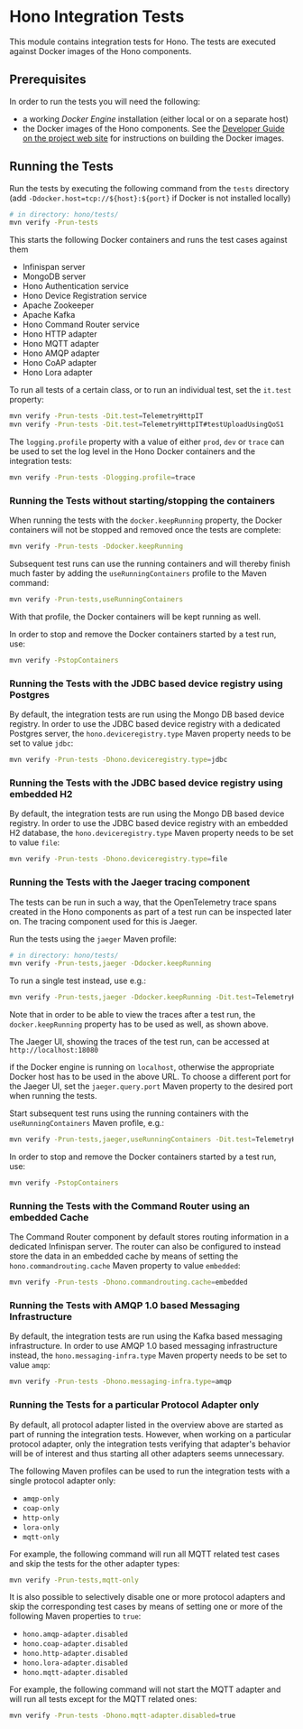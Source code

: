 # Hono Integration Tests

This module contains integration tests for Hono. The tests are executed against Docker images of the Hono components.

## Prerequisites

In order to run the tests you will need the following:

* a working *Docker Engine* installation (either local or on a separate host)
* the Docker images of the Hono components. See the
  [Developer Guide on the project web site](https://www.eclipse.org/hono/docs/dev-guide/building_hono/) for
  instructions on building the Docker images.

## Running the Tests

Run the tests by executing the following command from the `tests` directory (add `-Ddocker.host=tcp://${host}:${port}`
if Docker is not installed locally)

```sh
# in directory: hono/tests/
mvn verify -Prun-tests
```

This starts the following Docker containers and runs the test cases against them

* Infinispan server
* MongoDB server
* Hono Authentication service
* Hono Device Registration service
* Apache Zookeeper
* Apache Kafka
* Hono Command Router service
* Hono HTTP adapter
* Hono MQTT adapter
* Hono AMQP adapter
* Hono CoAP adapter
* Hono Lora adapter

To run all tests of a certain class, or to run an individual test, set the `it.test` property:

```sh
mvn verify -Prun-tests -Dit.test=TelemetryHttpIT
mvn verify -Prun-tests -Dit.test=TelemetryHttpIT#testUploadUsingQoS1
```

The `logging.profile` property with a value of either `prod`, `dev` or `trace` can be used to set the log level in
the Hono Docker containers and the integration tests:

```sh
mvn verify -Prun-tests -Dlogging.profile=trace
```

### Running the Tests without starting/stopping the containers

When running the tests with the `docker.keepRunning` property, the Docker containers will not be stopped and removed
once the tests are complete:

```sh
mvn verify -Prun-tests -Ddocker.keepRunning
```

Subsequent test runs can use the running containers and will thereby finish much faster by adding the
`useRunningContainers` profile to the Maven command:

```sh
mvn verify -Prun-tests,useRunningContainers
```

With that profile, the Docker containers will be kept running as well.

In order to stop and remove the Docker containers started by a test run, use:

```sh
mvn verify -PstopContainers
```

### Running the Tests with the JDBC based device registry using Postgres

By default, the integration tests are run using the Mongo DB based device registry.
In order to use the JDBC based device registry with a dedicated Postgres server,
the `hono.deviceregistry.type` Maven property needs to be set to value `jdbc`:

```sh
mvn verify -Prun-tests -Dhono.deviceregistry.type=jdbc
```

### Running the Tests with the JDBC based device registry using embedded H2

By default, the integration tests are run using the Mongo DB based device registry.
In order to use the JDBC based device registry with an embedded H2 database,
the `hono.deviceregistry.type` Maven property needs to be set to value `file`:

```sh
mvn verify -Prun-tests -Dhono.deviceregistry.type=file
```

### Running the Tests with the Jaeger tracing component

The tests can be run in such a way, that the OpenTelemetry trace spans created in the Hono components
as part of a test run can be inspected later on. The tracing component used for this is Jaeger.

Run the tests using the `jaeger` Maven profile:

```sh
# in directory: hono/tests/
mvn verify -Prun-tests,jaeger -Ddocker.keepRunning
```

To run a single test instead, use e.g.:

```sh
mvn verify -Prun-tests,jaeger -Ddocker.keepRunning -Dit.test=TelemetryHttpIT#testUploadUsingQoS1
```

Note that in order to be able to view the traces after a test run, the `docker.keepRunning` property has
to be used as well, as shown above.  

The Jaeger UI, showing the traces of the test run, can be accessed at `http://localhost:18080`

if the Docker engine is running on `localhost`, otherwise the appropriate Docker host has to be used in the
above URL. To choose a different port for the Jaeger UI, set the `jaeger.query.port` Maven property to the
desired port when running the tests. 

Start subsequent test runs using the running containers with the `useRunningContainers` Maven profile, e.g.:

```sh
mvn verify -Prun-tests,jaeger,useRunningContainers -Dit.test=TelemetryHttpIT#testUploadUsingQoS1
```

In order to stop and remove the Docker containers started by a test run, use:

```sh
mvn verify -PstopContainers
```

### Running the Tests with the Command Router using an embedded Cache

The Command Router component by default stores routing information in a dedicated Infinispan server.
The router can also be configured to instead store the data in an embedded cache by means of
setting the `hono.commandrouting.cache` Maven property to value `embedded`:

```sh
mvn verify -Prun-tests -Dhono.commandrouting.cache=embedded
```

### Running the Tests with AMQP 1.0 based Messaging Infrastructure

By default, the integration tests are run using the Kafka based messaging infrastructure. In order to use
AMQP 1.0 based messaging infrastructure instead, the `hono.messaging-infra.type` Maven property needs to be set to
value `amqp`:

```sh
mvn verify -Prun-tests -Dhono.messaging-infra.type=amqp
```

### Running the Tests for a particular Protocol Adapter only

By default, all protocol adapter listed in the overview above are started as part of running the integration tests.
However, when working on a particular protocol adapter, only the integration tests verifying that adapter's behavior
will be of interest and thus starting all other adapters seems unnecessary.

The following Maven profiles can be used to run the integration tests with a single protocol adapter only:

* `amqp-only`
* `coap-only`
* `http-only`
* `lora-only`
* `mqtt-only`

For example, the following command will run all MQTT related test cases and skip the tests for the other adapter types:

```sh
mvn verify -Prun-tests,mqtt-only
```

It is also possible to selectively disable one or more protocol adapters and skip the corresponding test cases
by means of setting one or more of the following Maven properties to `true`:

* `hono.amqp-adapter.disabled`
* `hono.coap-adapter.disabled`
* `hono.http-adapter.disabled`
* `hono.lora-adapter.disabled`
* `hono.mqtt-adapter.disabled`

For example, the following command will not start the MQTT adapter and will run all tests except for the MQTT related ones:

```sh
mvn verify -Prun-tests -Dhono.mqtt-adapter.disabled=true
```
